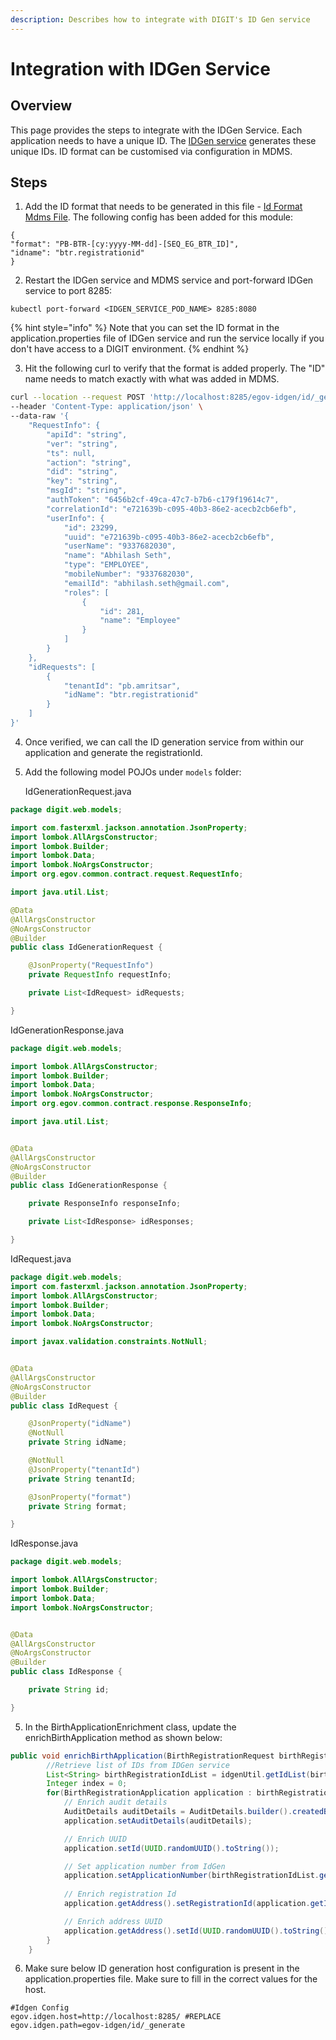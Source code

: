 ```yaml
---
description: Describes how to integrate with DIGIT's ID Gen service
---
```


# Integration with IDGen Service

## Overview

This page provides the steps to integrate with the IDGen Service. Each application needs to have a unique ID. The [IDGen service](../../../../platform/core-services/id-generation-service.md) generates these unique IDs. ID format can be customised via configuration in MDMS.&#x20;

## Steps

1. Add the ID format that needs to be generated in this file - [Id Format Mdms File](https://github.com/egovernments/egov-mdms-data/blob/DEV/data/pb/common-masters/IdFormat.json). The following config has been added for this module:

```
{
"format": "PB-BTR-[cy:yyyy-MM-dd]-[SEQ_EG_BTR_ID]",
"idname": "btr.registrationid"
}
```

2. Restart the IDGen service and MDMS service and port-forward IDGen service to port 8285:

```
kubectl port-forward <IDGEN_SERVICE_POD_NAME> 8285:8080
```

{% hint style="info" %}
Note that you can set the ID format  in the application.properties file of IDGen service and run the service locally if you don't have access to a DIGIT environment.&#x20;
{% endhint %}

3. Hit the following curl to verify that the format is added properly. The "ID" name needs to match exactly with what was added in MDMS.

```bash
curl --location --request POST 'http://localhost:8285/egov-idgen/id/_generate' \
--header 'Content-Type: application/json' \
--data-raw '{
    "RequestInfo": {
        "apiId": "string",
        "ver": "string",
        "ts": null,
        "action": "string",
        "did": "string",
        "key": "string",
        "msgId": "string",
        "authToken": "6456b2cf-49ca-47c7-b7b6-c179f19614c7",
        "correlationId": "e721639b-c095-40b3-86e2-acecb2cb6efb",
        "userInfo": {
            "id": 23299,
            "uuid": "e721639b-c095-40b3-86e2-acecb2cb6efb",
            "userName": "9337682030",
            "name": "Abhilash Seth",
            "type": "EMPLOYEE",
            "mobileNumber": "9337682030",
            "emailId": "abhilash.seth@gmail.com",
            "roles": [
                {
                    "id": 281,
                    "name": "Employee"
                }
            ]
        }
    },
    "idRequests": [
        {
            "tenantId": "pb.amritsar",
            "idName": "btr.registrationid"
        }
    ]
}'
```

4. Once verified, we can call the ID generation service from within our application and generate the registrationId.&#x20;
5.  Add the following model POJOs under `models` folder:&#x20;

    IdGenerationRequest.java

```java
package digit.web.models;

import com.fasterxml.jackson.annotation.JsonProperty;
import lombok.AllArgsConstructor;
import lombok.Builder;
import lombok.Data;
import lombok.NoArgsConstructor;
import org.egov.common.contract.request.RequestInfo;

import java.util.List;

@Data
@AllArgsConstructor
@NoArgsConstructor
@Builder
public class IdGenerationRequest {

    @JsonProperty("RequestInfo")
    private RequestInfo requestInfo;

    private List<IdRequest> idRequests;

}
```

IdGenerationResponse.java

```java
package digit.web.models;

import lombok.AllArgsConstructor;
import lombok.Builder;
import lombok.Data;
import lombok.NoArgsConstructor;
import org.egov.common.contract.response.ResponseInfo;

import java.util.List;


@Data
@AllArgsConstructor
@NoArgsConstructor
@Builder
public class IdGenerationResponse {

    private ResponseInfo responseInfo;

    private List<IdResponse> idResponses;

}

```

IdRequest.java

```java
package digit.web.models;
import com.fasterxml.jackson.annotation.JsonProperty;
import lombok.AllArgsConstructor;
import lombok.Builder;
import lombok.Data;
import lombok.NoArgsConstructor;

import javax.validation.constraints.NotNull;


@Data
@AllArgsConstructor
@NoArgsConstructor
@Builder
public class IdRequest {

    @JsonProperty("idName")
    @NotNull
    private String idName;

    @NotNull
    @JsonProperty("tenantId")
    private String tenantId;

    @JsonProperty("format")
    private String format;

}

```

IdResponse.java

```java
package digit.web.models;

import lombok.AllArgsConstructor;
import lombok.Builder;
import lombok.Data;
import lombok.NoArgsConstructor;


@Data
@AllArgsConstructor
@NoArgsConstructor
@Builder
public class IdResponse {

    private String id;

}
```

5. In the BirthApplicationEnrichment class, update the enrichBirthApplication method as shown below:

```java
public void enrichBirthApplication(BirthRegistrationRequest birthRegistrationRequest) {
        //Retrieve list of IDs from IDGen service
        List<String> birthRegistrationIdList = idgenUtil.getIdList(birthRegistrationRequest.getRequestInfo(), birthRegistrationRequest.getBirthRegistrationApplications().get(0).getTenantId(), "btr.registrationid", "", birthRegistrationRequest.getBirthRegistrationApplications().size());
        Integer index = 0;
        for(BirthRegistrationApplication application : birthRegistrationRequest.getBirthRegistrationApplications()) {
            // Enrich audit details
            AuditDetails auditDetails = AuditDetails.builder().createdBy(birthRegistrationRequest.getRequestInfo().getUserInfo().getUuid()).createdTime(System.currentTimeMillis()).lastModifiedBy(birthRegistrationRequest.getRequestInfo().getUserInfo().getUuid()).lastModifiedTime(System.currentTimeMillis()).build();
            application.setAuditDetails(auditDetails);

            // Enrich UUID
            application.setId(UUID.randomUUID().toString());

            // Set application number from IdGen
            application.setApplicationNumber(birthRegistrationIdList.get(index++));
            
            // Enrich registration Id
            application.getAddress().setRegistrationId(application.getId());

            // Enrich address UUID
            application.getAddress().setId(UUID.randomUUID().toString());
        }
    }
```

6. Make sure below ID generation host configuration is present in the application.properties file. Make sure to fill in the correct values for the host.

```properties
#Idgen Config
egov.idgen.host=http://localhost:8285/ #REPLACE
egov.idgen.path=egov-idgen/id/_generate
```
